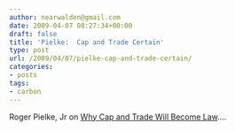 ```yaml
---
author: nearwalden@gmail.com
date: 2009-04-07 08:27:34+00:00
draft: false
title: 'Pielke:  Cap and Trade Certain'
type: post
url: /2009/04/07/pielke-cap-and-trade-certain/
categories:
- posts
tags:
- carbon
---
```


Roger Pielke, Jr on [Why Cap and Trade Will Become Law](http://sciencepolicy.colorado.edu/prometheus/why-cap-and-trade-will-become-law-5105#comments)....



